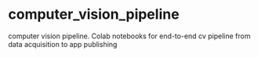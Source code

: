 # computer_vision_pipeline
computer vision pipeline. Colab notebooks for end-to-end cv pipeline from data acquisition to app publishing 
